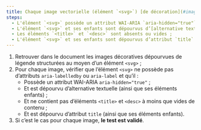```yaml
---
title: Chaque image vectorielle (élément `<svg>`) [de décoration](#image-de-decoration), sans [légende](#legende-d-image), vérifie-t-elle ces conditions ?
steps:
  - L'élément `<svg>` possède un attribut WAI-ARIA `aria-hidden="true"` ;
  - L'élément `<svg>` et ses enfants sont dépourvus d’[alternative textuelle](#alternative-textuelle-image) ;
  - Les éléments `<title>` et `<desc>` sont absents ou vides ;
  - L'élément `<svg>` et ses enfants sont dépourvus d’attribut `title`.
---
```


1. Retrouver dans le document les images décoratives dépourvues de légende structurées au moyen d’un élément `<svg>` ;
2. Pour chaque image, vérifier que l’élément `<svg>` ne possède pas d’attributs `aria-labelledby` ou `aria-label` et qu’il :
   - Possède un attribut WAI-ARIA `aria-hidden="true"` ;
   - Et est dépourvu d’alternative textuelle (ainsi que ses éléments enfants) ;
   - Et ne contient pas d’éléments `<title>` et `<desc>` à moins que vides de contenu ;
   - Et est dépourvu d’attribut `title` (ainsi que ses éléments enfants).
3. Si c’est le cas pour chaque image, **le test est validé**.
